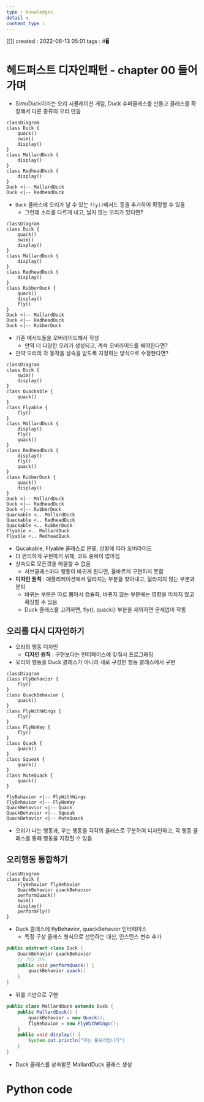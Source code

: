 ```yaml
---
type : knowledges
detail : 
content_type :
---
```


[[]]
created : 2022-06-13 05:01
tags : #🖥️

# 헤드퍼스트 디자인패턴 - chapter 00 들어가며
- SimuDuck이라는 오리 시뮬레이션 게임, Duck 슈퍼클래스를 만들고 클래스를 확장해서 다른 종류의 오리 만듬

```mermaid
classDiagram
class Duck {
	quack()
	swim()
	display()
}
class MallardDuck {
	display()
}
class RedheadDuck {
	display()
}
Duck <|-- MallardDuck
Duck <|-- RedheadDuck
```

- `Duck` 클래스에 오리가 날 수 있는 `fly()`메서드 등을 추가하여 확장할 수 있음
	- 그런데 소리를 다르게 내고, 날지 않는 오리가 있다면?

```mermaid
classDiagram
class Duck {
	quack()
	swim()
	display()
}
class MallardDuck {
	display()
}
class RedheadDuck {
	display()
}
class RubberDuck {
	quack()
	display()
	fly()
}
Duck <|-- MallardDuck
Duck <|-- RedheadDuck
Duck <|-- RubberDuck
```

- 기존 메서드들을 오버라이드해서 작성
	- 만약 더 다양한 오리가 생성되고, 계속 오버라이드를 해야한다면?
- 만약 오리의 각 동작을 상속을 받도록 지정하는 방식으로 수정한다면?

```mermaid
classDiagram
class Duck {
	swim()
	display()
}
class Quackable {
	quack()
}
class Flyable {
	fly()
}
class MallardDuck {
	display()
	fly()
	quack()
}
class RedheadDuck {
	display()
	fly()
	quack()
}
class RubberDuck {
	quack()
	display()
}
Duck <|-- MallardDuck
Duck <|-- RedheadDuck
Duck <|-- RubberDuck
Quackable <.. MallardDuck
Quackable <.. RedheadDuck
Quackable <.. RubberDuck
Flyable <.. MallardDuck
Flyable <.. RedheadDuck
```

- Qucakable, Flyable 클래스로 분류, 상황에 따라 오버라이드
- 더 편리하게 구현하기 위해, 코드 중복이 많아짐
- 상속으로 모든것을 해결할 수 없음
	- 서브클래스마다 행동이 바귀게 된다면, 올바르게 구현하지 못함
- **디자인 원칙** : 애플리케이션에서 달라지는 부분을 찾아내고, 달라지지 않는 부분과 분리
	- 바뀌는 부분은 따로 뽑아서 캡슐화, 바뀌지 않는 부분에는 영향을 미치지 않고 확장할 수 있음
	- Duck 클래스를 고려하면, fly(), quack() 부분을 제외하면 문제없이 작동

## 오리를 다시 디자인하기
- 오리의 행동 디자인
	- **디자인 원칙** :  구현보다는 인터페이스에 맞춰서 프로그래밍
- 오리의 행동을 Duck 클래스가 아니라 새로 구성한 행동 클래스에서 구현

```mermaid
classDiagram
class FlyBehavior {
	fly()
}
class QuackBehavior {
	quack()
}
class FlyWithWings {
	fly()
}
class FlyNoWay {
	fly()
}
class Quack {
	quack()
}
class Squeak {
	quack()
}
class MuteQuack {
	quack()
}

FlyBehavior <|-- FlyWithWings
FlyBehavior <|-- FlyNoWay
QuackBehavior <|-- Quack
QuackBehavior <|-- Squeak
QuackBehavior <|-- MuteQuack
```

- 오리가 나는 행동과, 우는 행동을 각각의 클래스로 구분하여 디자인하고, 각 행동 클래스를 통해 행동을 지정할 수 있음

## 오리행동 통합하기
```mermaid
classDiagram
class Duck {
	FlyBehavior flyBehavior
	QuackBehavior quackBehavior
	performQuack()
	swim()
	display()
	performFly()
}
```

- Duck 클래스에 flyBehavior, quackBehavior 인터페이스
	- 특정 구상 클래스 형식으로 선언하는 대신, 인스턴스 변수 추가

```java
public abstract class Duck {
	QuackBehavior quackBehavior
	// 기타 코드
	public void performQuack() {
		quackBehavior.quack()
	}
}
```

- 위를 기반으로 구현

```java
public class MallardDuck extends Duck {
	public MallardDuck() {
		quackBehavior = new Quack();
		flyBehavior = new FlyWithWings();
	}
	public void display() {
		System.out.println("저는 물오리입니다")
	}
}
```

- Duck 클래스를 상속받은 MallardDuck 클래스 생성

# Python code

